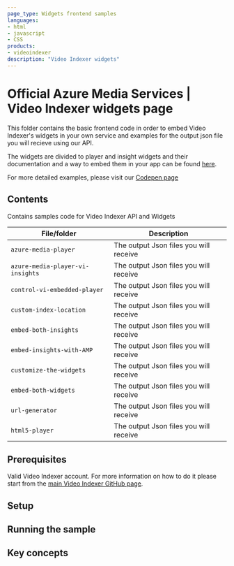```yaml
---
page_type: Widgets frontend samples
languages:
- html
- javascript
- CSS
products:
- videoindexer
description: "Video Indexer widgets"
---
```


# Official Azure Media Services | Video Indexer widgets page

<!-- 
Guidelines on README format: https://review.docs.microsoft.com/help/onboard/admin/samples/concepts/readme-template?branch=master

Guidance on onboarding samples to docs.microsoft.com/samples: https://review.docs.microsoft.com/help/onboard/admin/samples/process/onboarding?branch=master

Taxonomies for products and languages: https://review.docs.microsoft.com/new-hope/information-architecture/metadata/taxonomies?branch=master
-->

This folder contains the basic frontend code in order to embed Video Indexer's widgets in your own service and examples for the output json file you will recieve using our API.

The widgets are divided to player and insight widgets and their documentation and a way to embed them in your app can be found [here](https://docs.microsoft.com/en-us/azure/media-services/video-indexer/video-indexer-embed-widgets).

For more detailed examples, please visit our [Codepen page](https://codepen.io/videoindexer/)

## Contents

Contains samples code for Video Indexer API and Widgets

| File/folder                       | Description                                |
|-----------------------------------|--------------------------------------------|
| `azure-media-player`              | The output Json files you will receive     |
| `azure-media-player-vi-insights`  | The output Json files you will receive     |
| `control-vi-embedded-player`      | The output Json files you will receive     |
| `custom-index-location`           | The output Json files you will receive     |
| `embed-both-insights`             | The output Json files you will receive     |
| `embed-insights-with-AMP`         | The output Json files you will receive     |
| `customize-the-widgets`           | The output Json files you will receive     |
| `embed-both-widgets`              | The output Json files you will receive     |
| `url-generator`                   | The output Json files you will receive     |
| `html5-player`                    | The output Json files you will receive     |


## Prerequisites

Valid Video Indexer account. For more information on how to do it please start from the [main Video Indexer GitHub page](https://github.com/itayar/media-services-video-indexer).

<!--
Outline the required components and tools that a user might need to have on their machine in order to run the sample. This can be anything from frameworks, SDKs, OS versions or IDE releases. 
-->

## Setup
<!--
Explain how to prepare the sample once the user clones or downloads the repository. The section should outline every step necessary to install dependencies and set up any settings (for example, API keys and output folders).
-->

## Running the sample

<!-- Outline step-by-step instructions to execute the sample and see its output. Include steps for executing the sample from the IDE, starting specific services in the Azure portal or anything related to the overall launch of the code. -->

## Key concepts

<!-- Provide users with more context on the tools and services used in the sample. Explain some of the code that is being used and how services interact with each other. -->

